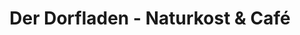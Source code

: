 ---
title: "Der Dorfladen - Naturkost & Café"
url: /basedow/der-dorfladen-naturkost-und-cafe/
shop: Lebensmittel
---